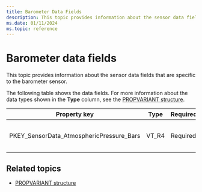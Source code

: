 ```yaml
---
title: Barometer Data Fields
description: This topic provides information about the sensor data fields that are specific to the barometer.
ms.date: 01/11/2024
ms.topic: reference
---
```


# Barometer data fields

This topic provides information about the sensor data fields that are specific to the barometer sensor.

The following table shows the data fields. For more information about the data types shown in the **Type** column, see the [PROPVARIANT structure](/windows/win32/api/propidlbase/ns-propidlbase-propvariant).

| Property key | Type | Required/Optional | Description |
|---|---|---|---|
| PKEY_SensorData_AtmosphericPressure_Bars | VT_R4 | Required | Atmospheric pressure, measured in bars. |

## Related topics

- [PROPVARIANT structure](/windows/win32/api/propidlbase/ns-propidlbase-propvariant)
